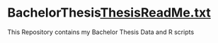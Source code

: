 # BachelorThesis[ThesisReadMe.txt](https://github.com/SvenGoerdes/BachelorThesis/files/7061199/ThesisReadMe.txt)

This Repository contains my Bachelor Thesis Data and R scripts
